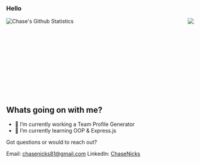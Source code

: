 ### Hello

<a href="https://github.com/ChaseNicks/ChaseNicks">
  <img align="right" src="https://github-readme-stats.vercel.app/api/top-langs/?username=ChaseNicks&show=java,html,css,tex&title_color=57A6FF&text_color=c9cacc&icon_color=2bbc8a&bg_color=0D1116&border_color=57A6FF&langs_count=3" />
</a>

<a href="https://github.com/ChaseNicks">
  <img align="left" src="https://github-readme-stats.vercel.app/api?username=ChaseNicks&line_height=27&count_private=false&title_color=57A6FF&text_color=c9cacc&icon_color=57A6FF&bg_color=0D1116&border_color=57A6FF" alt="Chase's Github Statistics"/>
</a>

<br>
<br>
<br>
<br>
<br>
<br>
<br>
<br>
<br>
<br>
<br>
<br>

## Whats going on with me?

- 🔭 I’m currently working a Team Profile Generator
- 🌱 I’m currently learning OOP & Express.js


Got questions or would to reach out?

Email: chasenicks81@gmail.com
Linkedln: [ChaseNicks](https://www.linkedin.com/in/chase-nicks-488a32174/)

